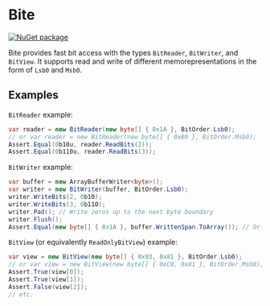 # Bite

[![NuGet package](https://img.shields.io/nuget/v/Bite.svg)](https://nuget.org/packages/Bite)

Bite provides fast bit access with the types `BitReader`, `BitWriter`, and `BitView`.
It supports read and write of different memorepresentations in the form of `Lsb0` and `Msb0`.

## Examples
`BitReader` example:
```C#
var reader = new BitReader(new byte[] { 0x1A }, BitOrder.Lsb0);
// or var reader = new BitReader(new byte[] { 0xB0 }, BitOrder.Msb0);
Assert.Equal(0b10u, reader.ReadBits(2));
Assert.Equal(0b110u, reader.ReadBits(3));
```

`BitWriter` example:
```C#
var buffer = new ArrayBufferWriter<byte>();
var writer = new BitWriter(buffer, BitOrder.Lsb0);
writer.WriteBits(2, 0b10);
writer.WriteBits(3, 0b110);
writer.Pad(); // Write zeros up to the next byte boundary
writer.Flush();
Assert.Equal(new byte[] { 0x1A }, buffer.WrittenSpan.ToArray()); // Or 0xB0 for BitOrder.Msb0
```

`BitView` (or equivalently `ReadOnlyBitView`) example:
```C#
var view = new BitView(new byte[] { 0x03, 0x81 }, BitOrder.Lsb0);
// or var view = new BitView(new byte[] { 0xC0, 0x81 }, BitOrder.Msb0);
Assert.True(view[0]);
Assert.True(view[1]);
Assert.False(view[2]);
// etc.
```
